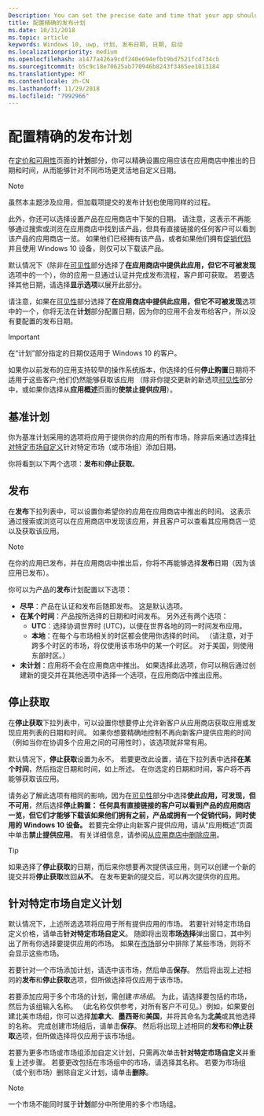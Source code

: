 ```yaml
---
Description: You can set the precise date and time that your app should become available in the Store, giving you greater flexibility and the ability to customize dates for different markets.
title: 配置精确的发布计划
ms.date: 10/31/2018
ms.topic: article
keywords: Windows 10, uwp, 计划, 发布日期, 日期, 启动
ms.localizationpriority: medium
ms.openlocfilehash: a1477a426a9cdf240e694efb19bd7521fcd734cb
ms.sourcegitcommit: b5c9c18e70625ab770946b8243f3465ee1013184
ms.translationtype: MT
ms.contentlocale: zh-CN
ms.lasthandoff: 11/29/2018
ms.locfileid: "7992966"
---
```

# <a name="configure-precise-release-scheduling"></a>配置精确的发布计划

在[定价和可用性](set-app-pricing-and-availability.md)页面的**计划**部分，你可以精确设置应用应该在应用商店中推出的日期和时间，从而能够针对不同市场更灵活地自定义日期。

> [!NOTE]
> 虽然本主题涉及应用，但加载项提交的发布计划也使用同样的过程。

此外，你还可以选择设置产品在应用商店中下架的日期。 请注意，这表示不再能够通过搜索或浏览在应用商店中找到该产品，但具有直接链接的任何客户可以看到该产品的应用商店一览。 如果他们已经拥有该产品，或者如果他们拥有[促销代码](generate-promotional-codes.md)并且使用 Windows 10 设备，则仅可以下载该产品。

默认情况下（除非在[可见性](choose-visibility-options.md#discoverability)部分选择了**在应用商店中提供此应用，但它不可被发现**选项中的一个），你的应用一旦通过认证并完成发布流程，客户即可获取。 若要选择其他日期，请选择**显示选项**以展开此部分。

请注意，如果在[可见性](choose-visibility-options.md#discoverability)部分选择了**在应用商店中提供此应用，但它不可被发现**选项中的一个，你将无法在**计划**部分配置日期，因为你的应用不会发布给客户，所以没有要配置的发布日期。

> [!IMPORTANT]
> 在“计划”部分指定的日期仅适用于 Windows 10 的客户。
>
>如果你以前发布的应用支持较早的操作系统版本，你选择的任何**停止购置**日期将不适用于这些客户;他们仍然能够获取该应用 （除非你提交更新的新选项[可见性](choose-visibility-options.md#discoverability)部分中，或如果你选择从**应用概述**页面的**使禁止提供应用**）。


## <a name="base-schedule"></a>基准计划

你为基准计划采用的选项将应用于提供你的应用的所有市场，除非后来通过选择[针对特定市场自定义](#customize-the-schedule-for-specific-markets)针对特定市场（或市场组）添加日期。

你将看到以下两个选项：**发布**和**停止获取**。 

## <a name="release"></a>发布

在**发布**下拉列表中，可以设置你希望你的应用在应用商店中推出的时间。 这表示通过搜索或浏览可以在应用商店中发现该应用，并且客户可以查看其应用商店一览以及获取该应用。

>[!NOTE]
> 在你的应用已发布，并在应用商店中推出后，你将不再能够选择**发布**日期（因为该应用已发布）。

你可以为产品的**发布**计划配置以下选项：
- **尽早**：产品在认证和发布后随即发布。 这是默认选项。
- **在某个时间**：产品按所选择的日期和时间发布。 另外还有两个选项：
   - **UTC**：选择协调世界时 (UTC)，以便在世界各地的同一时间发布应用。
   - **本地**：在每个与市场相关的时区都会使用你选择的时间。 （请注意，对于跨多个时区的市场，将仅使用该市场中的某一个时区。 对于美国，则使用东部时区。）
- **未计划**：应用将不会在应用商店中推出。 如果选择此选项，你可以稍后通过创建新的提交并在其他选项中选择一个选项，在应用商店中推出应用。


## <a name="stop-acquisition"></a>停止获取

在**停止获取**下拉列表中，可以设置你想要停止允许新客户从应用商店获取应用或发现应用列表的日期和时间。 如果你想要精确地控制不再向新客户提供应用的时间（例如当你在协调多个应用之间的可用性时），该选项就非常有用。

默认情况下，**停止获取**设置为永不。 若要更改此设置，请在下拉列表中选择**在某个时间**，然后指定日期和时间，如上所述。 在你选定的日期和时间，客户将不再能够获取该应用。

请务必了解此选项有相同的影响，因为在[可见性](choose-visibility-options.md#discoverability)部分中选择**使此应用，可发现，但不可用**，然后选择**停止购置： 任何具有直接链接的客户可以看到产品的应用商店一览，但它们才能够下载该如果他们拥有之前，产品或拥有一个促销代码，同时使用的 Windows 10 设备。** 若要完全停止向新客户提供应用，请从“应用概述”页面中单击**禁止提供应用**。 有关详细信息，请参阅[从应用商店中删除应用](guidance-for-app-package-management.md#removing-an-app-from-the-store)。

> [!TIP]
> 如果选择了**停止获取**的日期，而后来你想要再次提供该应用，则可以创建一个新的提交并将**停止获取**改回**从不**。 在发布更新的提交后，可以再次提供你的应用。

## <a name="customize-the-schedule-for-specific-markets"></a>针对特定市场自定义计划 

默认情况下，上述所选选项将应用于所有提供应用的市场。 若要针对特定市场自定义价格，请单击**针对特定市场自定义**。 随即将出现**市场选择**弹出窗口，其中列出了所有你选择要提供应用的市场。 如果在[市场](define-pricing-and-market-selection.md)部分中排除了某些市场，则将不会显示这些市场。 

若要针对一个市场添加计划，请选中该市场，然后单击**保存**。 然后将出现上述相同的**发布**和**停止获取**选项，但所做选择将仅应用于该市场。

若要添加应用于多个市场的计划，需创建*市场组*。 为此，请选择要包括的市场，然后为该组输入名称。 （此名称仅供参考，对所有客户不可见。）例如，如果要创建北美市场组，你可以选择**加拿大**、**墨西哥**和**美国**，并将其命名为**北美**或其他选择的名称。 完成创建市场组后，请单击**保存**。 然后将出现上述相同的**发布**和**停止获取**选项，但所做选择将仅应用于该市场组。

若要为更多市场或市场组添加自定义计划，只需再次单击**针对特定市场自定义**并重复上述步骤。 若要更改包括在市场组中的市场，请选择其名称。 若要为市场组（或个别市场）删除自定义计划，请单击**删除**。

> [!NOTE]
> 一个市场不能同时属于**计划**部分中所使用的多个市场组。 











